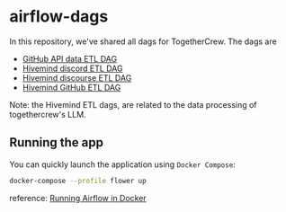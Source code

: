 # airflow-dags

In this repository, we've shared all dags for TogetherCrew. The dags are

- [GitHub API data ETL DAG](https://github.com/TogetherCrew/airflow-dags/blob/main/dags/github.py)
- [Hivemind discord ETL DAG](https://github.com/TogetherCrew/airflow-dags/blob/main/dags/hivemind_discord_etl.py)
- [Hivemind discourse ETL DAG](https://github.com/TogetherCrew/airflow-dags/blob/main/dags/hivemind_discourse_etl.py)
- [Hivemind GitHub ETL DAG](https://github.com/TogetherCrew/airflow-dags/blob/main/dags/hivemind_github_etl.py)

Note: the Hivemind ETL dags, are related to the data processing of togethercrew's LLM.

## Running the app

You can quickly launch the application using `Docker Compose`:

```bash
docker-compose --profile flower up
```
reference: [Running Airflow in Docker](https://airflow.apache.org/docs/apache-airflow/stable/howto/docker-compose/index.html)
